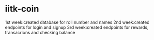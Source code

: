 # iitk-coin
1st week:created database for roll number and names
2nd week:created endpoints for login and signup
3rd week:created endpoints for rewards, transacrions and checking balance

